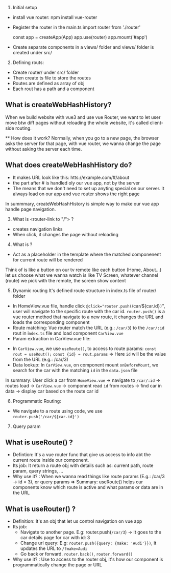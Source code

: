 1. Initial setup
- install vue router: npm install vue-router
- Register the router in the main.ts
    import router from './router'

    const app = createApp(App)
    app.use(router)
    app.mount('#app')
- Create separate components in a views/ folder and views/ folder is created under src/

2. Defining routs: 
- Create router/ under src/ folder
- Then create ts file to store the routes
- Routes are defined as array of obj
- Each rout has a path and a component


## What is createWebHashHistory?
When we build website with vue3 and use vue Router, we want to let user move btw diff pages without reloading the whole website, it's called client-side routing. 

** How does it work?
Normally, when you go to a new page, the browser asks the server for that page, with vue router, we wanna change the page without asking the server each time. 

## What does createWebHashHistory do? 
- It makes URL look like this: htts://example.com/#/about
- the part after # is handled oly our vue app, not by the server
- The means that we don't need to set up anyting special on our server. It always load on our app and vue router shows the right page

In summmary, createWebHashHistory is simple way to make our vue app handle page navigation. 

3. What is <router-link to "/"></router-link> ? 
- creates navigation links
- When click, it changes the page without reloading



4. What is <router-view/> ? 
- Act as a placeholder in the template where the matched componenent for current route will be rendered

Think of <RouterLink> is like a button on our tv remote like each button (Home, About...) let us choose what we wanna watch
<router-view> is like TV Screen, whatever channel (route) we pick with the remote, the screen show content

5. Dynamic routing 
It's defined route structure in index.ts file of router/ folder
- In HomeView.vue file, handle click   `@click="router.push(`/car/${car.id}`)`", user will navigate to the specific route with the car id. 
    `router.push()` is a vue router method that navigate to a new route, it changes the URL and loads the corresponding component
- Route matching: Vue router match the URL (e.g.: `/car/3`) to the `/car/:id` rout in i`ndex.ts` file and load component `CarView.vue`
- Param extraction in CarView.vue file: 
 + In `CarView.vue`, we use `useRoute()`, to access to route params:
  `const rout = useRout();`
  `const {id} = rout.params` => Here `id` will be the value from the URL (e.g.: /car/3)
  + Data lookup: 
  In `CarView.vue`, on component mount `onBeforeMount`, we search for the car with the matching `id` in the `data.json` file

  In summary: 
  User click a car from `HomeView.vue` -> navigate to `/car/:id` -> routes load -> `CarView.vue` -> component read `id` from routes -> find car in data -> display car based on the route car id

6. Programmatic Routing: 
- We navigate to a route using code, we use `router.push('/car/${car.id}')`

7. Query param


## What is useRoute() ? 
- Defintion: It's a vue router func that give us access to info abt the current route inside our component. 
- Its job: It return a route obj with details such as: current path, route param, query strings, ...
- Why use it? : When we wanna read things like route params (E.g.: /car/3 -> id = 3), or query params
=> Summary: useRoute() helps our components know which route is active and what params or data are in the URL

## What is useRouter() ? 
- Definition: It's an obj that let us control navigation on vue app
- Its job: 
     + Navigate to another page. E.g: router.push(`/car/3`) -> It goes to the car details page for car with id: 3
     + Change url query: E.g: `router.push({query: {make: 'Audi'}})`, it updates the URL to `/?make=Audi`
     + Go back or forward. `router.back()`, `router.forward()`
- Why use it? : Use to access to the router obj, it's  how our component is programmatically change the page or URL
    
